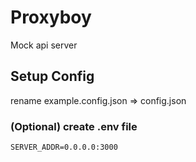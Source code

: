 # Proxyboy

Mock api server

## Setup Config

rename example.config.json => config.json

### (Optional) create .env file

`SERVER_ADDR=0.0.0.0:3000`
